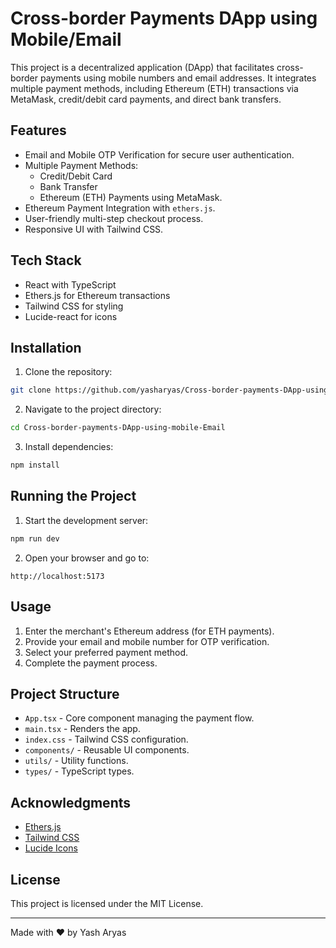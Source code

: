 # Cross-border Payments DApp using Mobile/Email

This project is a decentralized application (DApp) that facilitates cross-border payments using mobile numbers and email addresses. It integrates multiple payment methods, including Ethereum (ETH) transactions via MetaMask, credit/debit card payments, and direct bank transfers.

## Features
- Email and Mobile OTP Verification for secure user authentication.
- Multiple Payment Methods:
  - Credit/Debit Card
  - Bank Transfer
  - Ethereum (ETH) Payments using MetaMask.
- Ethereum Payment Integration with `ethers.js`.
- User-friendly multi-step checkout process.
- Responsive UI with Tailwind CSS.

## Tech Stack
- React with TypeScript
- Ethers.js for Ethereum transactions
- Tailwind CSS for styling
- Lucide-react for icons

## Installation
1. Clone the repository:
```bash
git clone https://github.com/yasharyas/Cross-border-payments-DApp-using-mobile-Email.git
```
2. Navigate to the project directory:
```bash
cd Cross-border-payments-DApp-using-mobile-Email
```
3. Install dependencies:
```bash
npm install
```

## Running the Project
1. Start the development server:
```bash
npm run dev
```
2. Open your browser and go to:
```plaintext
http://localhost:5173
```

## Usage
1. Enter the merchant's Ethereum address (for ETH payments).
2. Provide your email and mobile number for OTP verification.
3. Select your preferred payment method.
4. Complete the payment process.

## Project Structure
- `App.tsx` - Core component managing the payment flow.
- `main.tsx` - Renders the app.
- `index.css` - Tailwind CSS configuration.
- `components/` - Reusable UI components.
- `utils/` - Utility functions.
- `types/` - TypeScript types.

## Acknowledgments
- [Ethers.js](https://docs.ethers.org/)
- [Tailwind CSS](https://tailwindcss.com/)
- [Lucide Icons](https://lucide.dev/)

## License
This project is licensed under the MIT License.

---
Made with ❤️ by Yash Aryas

